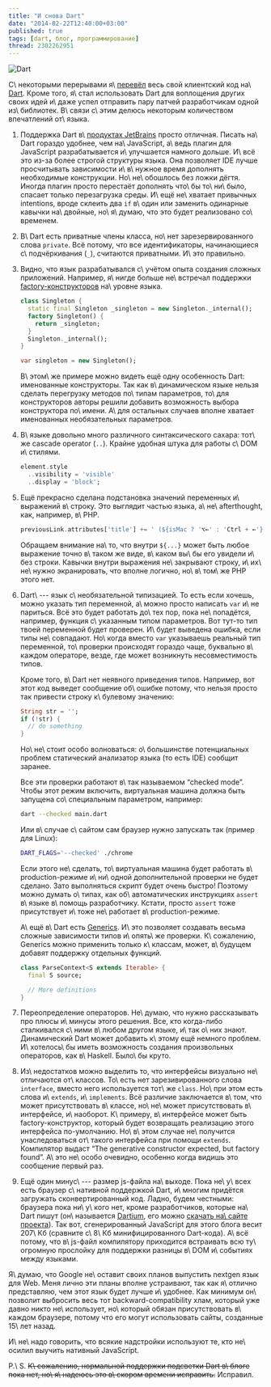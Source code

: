 ```yaml
---
title: "И снова Dart"
date: "2014-02-22T12:40:00+03:00"
published: true
tags: [dart, блог, программирование]
thread: 2302262951
---
```


![](/images/3rd-party/dart-logo.png "Dart")

С\ некоторыми перерывами я\ [перевёл][old-post] весь свой клиентский код на\ [Dart]. Кроме того, я\ стал использовать
Dart для воплощения других своих идей и\ даже успел отправить пару патчей разработчикам одной из\ библиотек. В\ связи
с\ этим делюсь некоторым количеством впечатлений от\ языка.

1. Поддержка Dart в\ [продуктах JetBrains][webstorm] просто отличная. Писать на\ Dart гораздо удобнее, чем
    на\ JavaScript, а\ ведь плагин для JavaScript разрабатывается и\ улучшается намного дольше. И\ всё это из-за
    более строгой структуры языка. Она позволяет IDE лучше просчитывать зависимости и\ в\ нужное время дополнять
    необходимые конструкции. Но\ не\ обошлось без ложки дёгтя. Иногда плагин просто перестаёт дополнять что\ бы
    то\ ни\ было, спасает только перезагрузка среды. И\ ещё не\ хватает привычных intentions, вроде склеить два `if`
    в\ один или заменить одинарные кавычки на\ двойные, но\ я\ думаю, что это будет реализовано со\ временем.

2. В\ Dart есть приватные члены класса, но\ нет зарезервированного слова `private`. Всё потому, что все идентификаторы,
    начинающиеся с\ подчёркивания (`_`), считаются приватными. И\ это правильно.

3. Видно, что язык разрабатывался с\ учётом опыта создания сложных приложений. Например, я\ нигде больше не\ встречал
    поддержки [factory-конструкторов][factory] на\ уровне языка.

    ~~~~~dart
    class Singleton {
      static final Singleton _singleton = new Singleton._internal();
      factory Singleton() {
        return _singleton;
      }
      Singleton._internal();
    }

    var singleton = new Singleton();
    ~~~~~

    В\ этом\ же примере можно видеть ещё одну особенность Dart: именованные конструкторы. Так как в\ динамическом языке
    нельзя сделать перегрузку методов по\ типам параметров, то\ для конструкторов авторы решили добавить возможность
    выбора конструктора по\ имени. А\ для остальных случаев вполне хватает именованных необязательных параметров.

4. В\ языке довольно много различного синтаксического сахара: тот\ же cascade operator (`..`). Крайне удобная штука для
    работы с\ DOM и\ стилями.

    ~~~~~dart
    element.style
      ..visibility = 'visible'
      ..display = 'block';
    ~~~~~

5. Ещё прекрасно сделана подстановка значений переменных и\ выражений в\ строку. Это выглядит частью языка,
    а\ не\ afterthought, как, например, в\ PHP.

    ~~~~~dart
    previousLink.attributes['title'] += ' (${isMac ? '⌥←' : 'Ctrl + ←'})';
    ~~~~~

    Обращаем внимание на\ то, что внутри `${...}` может быть любое выражение точно в\ таком же виде, в\ каком вы\ бы его
    увидели и\ без строки. Кавычки внутри выражения не\ закрывают строку, и\ их\ не\ нужно экранировать, что вполне
    логично, но\ в\ том\ же PHP этого нет.

6. Dart\ --- язык с\ необязательной типизацией. То есть если хочешь, можно указать тип переменной, а\ можно просто
    написать `var` и\ не париться. Всё это будет работать до\ тех пор, пока не\ попадётся, например, функция
    с\ указанным типом параметров. Вот тут-то тип твоей переменной будет проверен. И\ будет выведена ошибка, если
    типы не\ совпадают. Но\ когда вместо `var` указываешь реальный тип переменной, то\ проверки происходят гораздо чаще,
    буквально в\ каждом операторе, везде, где может возникнуть несовместимость типов.

    Кроме того, в\ Dart нет неявного приведения типов. Например, вот этот код выведет сообщение об\ ошибке потому, что
    нельзя просто так привести строку к\ булевому значению:

    ~~~~~dart
    String str = '';
    if (!str) {
      // do something
    }
    ~~~~~

    Но\ не\ стоит особо волноваться: о\ большинстве потенциальных проблем статический анализатор языка (то есть IDE)
    сообщит заранее.

    Все эти проверки работают в\ так называемом “checked mode”. Чтобы этот режим включить, виртуальная машина должна
    быть запущена со\ специальным параметром, например:

    ~~~~~bash
    dart --checked main.dart
    ~~~~~

    Или в\ случае с\ сайтом сам браузер нужно запускать так (пример для Linux):

    ~~~~~bash
    DART_FLAGS='--checked' ./chrome
    ~~~~~

    Если этого не\ сделать, то\ виртуальная машина будет работать в\ production-режиме и\ ни\ одной дополнительной
    проверки не будет сделано. Зато выполняться скрипт будет очень быстро! Поэтому можно думать о\ типах, как
    об\ автоматических инструкциях `assert` в\ языке в\ помощь разработчику. Кстати, просто `assert` тоже присутствует
    и\ тоже не\ работает в\ production-режиме.

    А\ ещё в\ Dart есть [Generics]. И\ это позволяет создавать весьма сложные зависимости типов и\ опять\ же проверки.
    К\ сожалению, Generics можно применить только к\ классам, может, в\ будущем добавят поддержку отдельных функций.

    ~~~~~dart
    class ParseContext<S extends Iterable> {
      final S source;

      // More definitions
    }
    ~~~~~

7. Переопределение операторов. Не\ думаю, что нужно рассказывать про плюсы и\ минусы этого решения. Все, кто
    когда-либо сталкивался с\ ними в\ любом другом языке, и\ так о\ них знают. Динамический Dart может добавить
    к\ этому ещё немного проблем. И\ хотелось\ бы иметь возможность создания произвольных операторов, как в\ Haskell.
    Было\ бы круто.

8. Из\ недостатков можно выделить то, что интерфейсы визуально не\ отличаются от\ классов. То\ есть нет
    зарезивированного слова `interface`, вместо него используется тот\ же `class`. Но\ при этом есть слова и\ `extends`,
    и\ `implements`.  Всё различие заключается в\ том, что может присутствовать в\ классе, но\ не\ может присутствовать
    в\ интерфейсе, и\ наоборот. К\ примеру, в\ интерфейсе может быть factory-конструктор, который будет возвращать
    реализацию этого интерфейса по-умолчанию. Но\ в\ этом случае не\ получится унаследоваться от\ такого
    интерфейса при помощи `extends`. Компилятор выдаст “The generative constructor expected, but factory found”. А\ это
    не\ особо очевидно, особенно когда видишь это сообщение первый раз.

9. Ещё один минус\ --- размер js-файла на\ выходе. Пока не\ у\ всех есть браузер с\ нативной поддержкой Dart,
    и\ многим придётся загружать сконвертированный код.  Ладно, будем честными: браузера пока ни\ у\ кого нет, кроме
    разработчиков, которые на\ Dart пишут (он\ называется [Dartium], его можно [скачать на\ сайте
    проекта][dartium-download]). Так вот, сгенерированный JavaScript для этого блога весит 207\ Кб (сравните с\ 8\ Кб
    минифицированного Dart-кода). А\ всё потому, что в\ js-файл компилятору приходится встраивать всю
    ту\ огромную прослойку для поддержки разницы в\ DOM и\ событиях между языками.

Я\ думаю, что Google не\ оставит своих планов выпустить nextgen язык для Web. Меня лично эти планы вполне устраивают,
так как я\ отлично представляю, чем этот язык будет лучше и\ удобнее. Как минимум он\ позволит выбросить весь тот
backward-compatibility хлам, который уже давно никто не\ использует, но\ который обязан присутствовать в\ каждом
браузере, потому что его могут использовать сайты, созданные 15\ лет назад.

И\ не\ надо говорить, что всякие надстройки используют те, кто не\ осилил выучить нативный JavaScript.

P.\ S. ~~К\ сожалению, нормальной поддержки подсветки Dart в\ блоге пока нет, но\ я\ надеюсь это в\ скором времени
исправить.~~ Исправил.

[Dart]: https://www.dartlang.org/
[Dartium]: https://www.dartlang.org/tools/dartium/
[dartium-download]: https://www.dartlang.org/tools/download.html
[factory]: https://www.dartlang.org/docs/dart-up-and-running/contents/ch02.html#ch02-constructor-factory
[Generics]: https://www.dartlang.org/docs/dart-up-and-running/contents/ch02.html#generics
[old-post]: /post/dart/
[webstorm]: http://www.jetbrains.com/webstorm/
